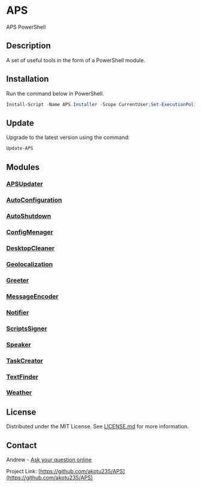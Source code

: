 # APS
APS PowerShell

## Description
A set of useful tools in the form of a PowerShell module.

## Installation
Run the command below in PowerShell.

```Powershell
Install-Script -Name APS.Installer -Scope CurrentUser;Set-ExecutionPolicy Bypass -Scope Process -Force;& "$((Get-InstalledScript -Name APS.Installer).InstalledLocation)\APS.Installer.ps1";exit
```

## Update
Upgrade to the latest version using the command:
```Powershell
Update-APS
```

## Modules
### [APSUpdater](https://github.com/akotu235/APS/blob/master/Docs/Modules/APSUpdater/APSUpdater.md)
### [AutoConfiguration](https://github.com/akotu235/APS/blob/master/Docs/Modules/AutoConfiguration/AutoConfiguration.md)
### [AutoShutdown](https://github.com/akotu235/APS/blob/master/Docs/Modules/AutoShutdown/AutoShutdown.md)
### [ConfigMenager](https://github.com/akotu235/APS/blob/master/Docs/Modules/ConfigMenager/ConfigMenager.md)
### [DesktopCleaner](https://github.com/akotu235/APS/blob/master/Docs/Modules/DesktopCleaner/DesktopCleaner.md)
### [Geolocalization](https://github.com/akotu235/APS/blob/master/Docs/Modules/Geolocalization/Geolocalization.md)
### [Greeter](https://github.com/akotu235/APS/blob/master/Docs/Modules/Greeter/Greeter.md)
### [MessageEncoder](https://github.com/akotu235/APS/blob/master/Docs/Modules/MessageEncoder/MessageEncoder.md)
### [Notifier](https://github.com/akotu235/APS/blob/master/Docs/Modules/Notifier/Notifier.md)
### [ScriptsSigner](https://github.com/akotu235/APS/blob/master/Docs/Modules/ScriptsSigner/ScriptsSigner.md)
### [Speaker](https://github.com/akotu235/APS/blob/master/Docs/Modules/Speaker/Speaker.md)
### [TaskCreator](https://github.com/akotu235/APS/blob/master/Docs/Modules/TaskCreator/TaskCreator.md)
### [TextFinder](https://github.com/akotu235/APS/blob/master/Docs/Modules/TextFinder/TextFinder.md)
### [Weather](https://github.com/akotu235/APS/blob/master/Docs/Modules/Weather/Weather.md)

## License
Distributed under the MIT License. See [LICENSE.md](https://github.com/akotu235/APS/blob/master/LICENSE.md) for more information.

## Contact
Andrew - [Ask your question online](//widget.gg.pl/widget/38fe4ce527f071b3b70ecd72dadbb984438e54ac747479461c9331e371a4c2f0#uin%3D73836695%7Cmsg_online%3D%7Cmsg_offline%3DLeave%20a%20message%20and%20contact%20information%20and%20I%20will%20answer%20your%20question.%7Chash%3D38fe4ce527f071b3b70ecd72dadbb984438e54ac747479461c9331e371a4c2f0)

Project Link: [https://github.com/akotu235/APS](https://github.com/akotu235/APS)
